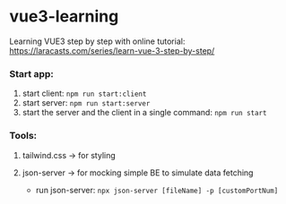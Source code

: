 # vue3-learning

Learning VUE3 step by step with online tutorial: https://laracasts.com/series/learn-vue-3-step-by-step/

### Start app:

1. start client: `npm run start:client`
2. start server: `npm run start:server`
3. start the server and the client in a single command: `npm run start`

### Tools:

1. tailwind.css -> for styling
2. json-server -> for mocking simple BE to simulate data fetching

   - run json-server: `npx json-server [fileName] -p [customPortNum]`
